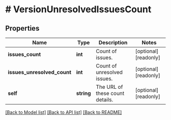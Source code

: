# # VersionUnresolvedIssuesCount

## Properties

Name | Type | Description | Notes
------------ | ------------- | ------------- | -------------
**issues_count** | **int** | Count of issues. | [optional] [readonly]
**issues_unresolved_count** | **int** | Count of unresolved issues. | [optional] [readonly]
**self** | **string** | The URL of these count details. | [optional] [readonly]

[[Back to Model list]](../../README.md#models) [[Back to API list]](../../README.md#endpoints) [[Back to README]](../../README.md)
